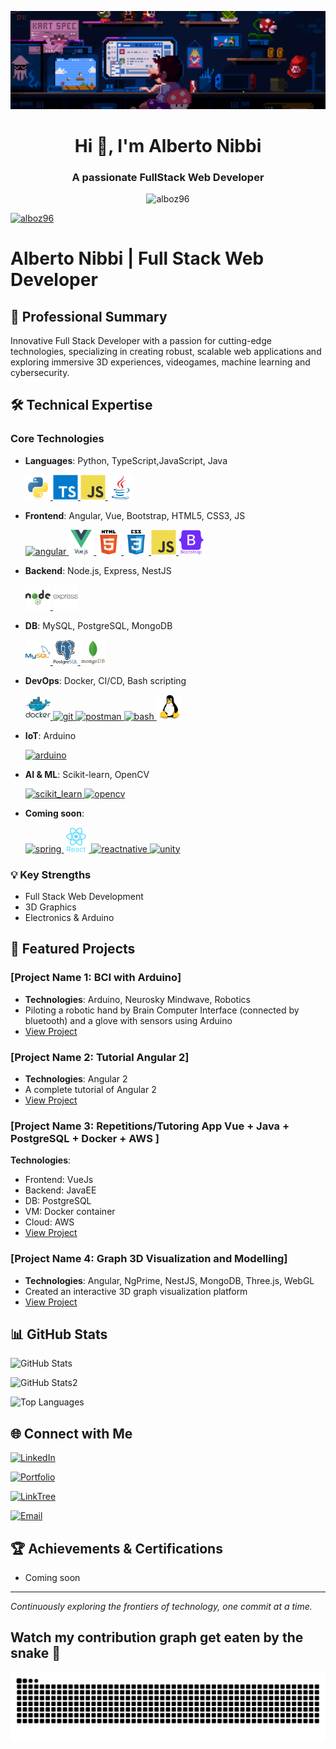 [![SuperMario](/images/supermario.gif)](https://linktr.ee/alberto_nibbi) 
<h1 align="center">Hi 👋, I'm Alberto Nibbi</h1>
<h3 align="center">A passionate FullStack Web Developer</h3>
<p align="center"> <img src="https://komarev.com/ghpvc/?username=alboz96&label=Profile%20views&color=0e75b6&style=flat" alt="alboz96" /> </p>



<p align="left"> <a href="https://github.com/ryo-ma/github-profile-trophy"><img src="https://github-profile-trophy.vercel.app/?username=alboz96&theme=radical" alt="alboz96" /></a> </p>

# Alberto Nibbi | Full Stack Web Developer

## 🚀 Professional Summary

Innovative Full Stack Developer with a passion for cutting-edge technologies, specializing in creating robust, scalable web applications and exploring immersive 3D experiences, videogames, machine learning and cybersecurity.

## 🛠 Technical Expertise

### Core Technologies
- **Languages**: Python, TypeScript,JavaScript, Java
  <p align="left"> <a href="https://www.python.org" target="_blank" rel="noreferrer"> <img src="https://raw.githubusercontent.com/devicons/devicon/master/icons/python/python-original.svg" alt="python" width="40" height="40"/> </a><a href="https://www.typescriptlang.org/" target="_blank" rel="noreferrer"> <img src="https://raw.githubusercontent.com/devicons/devicon/master/icons/typescript/typescript-original.svg" alt="typescript" width="40" height="40"/> </a> <a href="https://developer.mozilla.org/en-US/docs/Web/JavaScript" target="_blank" rel="noreferrer"> <img src="https://raw.githubusercontent.com/devicons/devicon/master/icons/javascript/javascript-original.svg" alt="javascript" width="40" height="40"/> </a> <a href="https://www.java.com" target="_blank" rel="noreferrer"> <img src="https://raw.githubusercontent.com/devicons/devicon/master/icons/java/java-original.svg" alt="java" width="40" height="40"/> </a></p>
- **Frontend**: Angular, Vue, Bootstrap, HTML5, CSS3, JS
  <p align="left"> <a href="https://angular.io" target="_blank" rel="noreferrer"> <img src="https://angular.io/assets/images/logos/angular/angular.svg" alt="angular" width="40" height="40"/> </a> <a href="https://vuejs.org/" target="_blank" rel="noreferrer"> <img src="https://raw.githubusercontent.com/devicons/devicon/master/icons/vuejs/vuejs-original-wordmark.svg" alt="vuejs" width="40" height="40"/> </a>  <a href="https://www.w3.org/html/" target="_blank" rel="noreferrer"> <img src="https://raw.githubusercontent.com/devicons/devicon/master/icons/html5/html5-original-wordmark.svg" alt="html5" width="40" height="40"/> </a><a href="https://www.w3schools.com/css/" target="_blank" rel="noreferrer"> <img src="https://raw.githubusercontent.com/devicons/devicon/master/icons/css3/css3-original-wordmark.svg" alt="css3" width="40" height="40"/> </a> <a href="https://developer.mozilla.org/en-US/docs/Web/JavaScript" target="_blank" rel="noreferrer"> <img src="https://raw.githubusercontent.com/devicons/devicon/master/icons/javascript/javascript-original.svg" alt="javascript" width="40" height="40"/> </a> <a href="https://getbootstrap.com" target="_blank" rel="noreferrer"> <img src="https://raw.githubusercontent.com/devicons/devicon/master/icons/bootstrap/bootstrap-plain-wordmark.svg" alt="bootstrap" width="40" height="40" /> </a></p>
- **Backend**: Node.js, Express, NestJS
  <p align="left"><a href="https://nodejs.org" target="_blank" rel="noreferrer"> <img src="https://raw.githubusercontent.com/devicons/devicon/master/icons/nodejs/nodejs-original-wordmark.svg" alt="nodejs" width="40" height="40"/> </a> <a href="https://expressjs.com" target="_blank" rel="noreferrer"> <img src="https://raw.githubusercontent.com/devicons/devicon/master/icons/express/express-original-wordmark.svg" alt="express" width="40" height="40"/> </a> </p>
- **DB**: MySQL, PostgreSQL, MongoDB
   <p align="left"><a href="https://www.mysql.com/" target="_blank" rel="noreferrer"> <img src="https://raw.githubusercontent.com/devicons/devicon/master/icons/mysql/mysql-original-wordmark.svg" alt="mysql" width="40" height="40"/> </a> <a href="https://www.postgresql.org" target="_blank" rel="noreferrer"> <img src="https://raw.githubusercontent.com/devicons/devicon/master/icons/postgresql/postgresql-original-wordmark.svg" alt="postgresql" width="40" height="40"/> </a> <a href="https://www.mongodb.com/" target="_blank" rel="noreferrer"> <img src="https://raw.githubusercontent.com/devicons/devicon/master/icons/mongodb/mongodb-original-wordmark.svg" alt="mongodb" width="40" height="40"/> </a> </p>
- **DevOps**: Docker, CI/CD, Bash scripting
  <p align="left"> <a href="https://www.docker.com/" target="_blank" rel="noreferrer"> <img src="https://raw.githubusercontent.com/devicons/devicon/master/icons/docker/docker-original-wordmark.svg" alt="docker" width="40" height="40"/> </a><a href="https://git-scm.com/" target="_blank" rel="noreferrer"> <img src="https://www.vectorlogo.zone/logos/git-scm/git-scm-icon.svg" alt="git" width="40" height="40"/> </a><a href="https://postman.com" target="_blank" rel="noreferrer"> <img src="https://www.vectorlogo.zone/logos/getpostman/getpostman-icon.svg" alt="postman" width="40" height="40"/> </a> <a href="https://www.gnu.org/software/bash/" target="_blank" rel="noreferrer"> <img src="https://www.vectorlogo.zone/logos/gnu_bash/gnu_bash-icon.svg" alt="bash" width="40" height="40"/> </a><a href="https://www.linux.org/" target="_blank" rel="noreferrer"> <img src="https://raw.githubusercontent.com/devicons/devicon/master/icons/linux/linux-original.svg" alt="linux" width="40" height="40"/> </a>  </p>
- **IoT**: Arduino
  <p align="left"><a href="https://www.arduino.cc/" target="_blank" rel="noreferrer"> <img src="https://cdn.worldvectorlogo.com/logos/arduino-1.svg" alt="arduino" width="40" height="40"/> </a> </p>
-  **AI & ML**: Scikit-learn, OpenCV
   <p align="left"><a href="https://scikit-learn.org/" target="_blank" rel="noreferrer"> <img src="https://upload.wikimedia.org/wikipedia/commons/0/05/Scikit_learn_logo_small.svg" alt="scikit_learn" width="40" height="40"/> </a> <a href="https://opencv.org/" target="_blank" rel="noreferrer"> <img src="https://www.vectorlogo.zone/logos/opencv/opencv-icon.svg" alt="opencv" width="40" height="40"/> </a> </p>
- **Coming soon**:
  <p align="left"><a href="https://spring.io/" target="_blank" rel="noreferrer"> <img src="https://www.vectorlogo.zone/logos/springio/springio-icon.svg" alt="spring" width="40" height="40"/> </a> <a href="https://reactjs.org/" target="_blank" rel="noreferrer"> <img src="https://raw.githubusercontent.com/devicons/devicon/master/icons/react/react-original-wordmark.svg" alt="react" width="40" height="40"/> </a> <a href="https://reactnative.dev/" target="_blank" rel="noreferrer"> <img src="https://reactnative.dev/img/header_logo.svg" alt="reactnative" width="40" height="40"/> </a> <a href="https://unity.com/" target="_blank" rel="noreferrer"> <img src="https://www.vectorlogo.zone/logos/unity3d/unity3d-icon.svg" alt="unity" width="40" height="40"/> </a>
  </p>


### 💡 Key Strengths
- Full Stack Web Development
- 3D Graphics 
- Electronics & Arduino

## 🌟 Featured Projects

### [Project Name 1: BCI with Arduino]
- **Technologies**: Arduino, Neurosky Mindwave, Robotics
- Piloting a robotic hand by Brain Computer Interface (connected by bluetooth) and a glove with sensors using Arduino 
- [View Project](https://prezi.com/fyf7riluov86/bci/)

### [Project Name 2: Tutorial Angular 2]
- **Technologies**: Angular 2
- A complete tutorial of Angular 2
- [View Project](https://alboz96.github.io/progetto-angular2-alberto)

### [Project Name 3: Repetitions/Tutoring App Vue + Java + PostgreSQL + Docker + AWS ]
**Technologies**: 
- Frontend: VueJs
- Backend: JavaEE
- DB: PostgreSQL
- VM: Docker container
- Cloud: AWS
- [View Project](http://ec2-35-156-130-172.eu-central-1.compute.amazonaws.com/login)

### [Project Name 4: Graph 3D Visualization and Modelling]
- **Technologies**: Angular, NgPrime, NestJS, MongoDB, Three.js, WebGL
- Created an interactive 3D graph visualization platform
- [View Project](https://github.com/username/project2)

## 📊 GitHub Stats

![GitHub Stats](https://github-readme-stats.vercel.app/api?username=alboz96&show_icons=true&theme=tokyonight)

![GitHub Stats2](https://github-readme-streak-stats.herokuapp.com/?user=alboz96&show_icons=true&count_private=true&theme=react&hide_border=false&bg_color=0D1117&border=FFFFFF)
<!-- <p>&nbsp;<img align="center" src="https://github-readme-stats.vercel.app/api?username=alboz96&theme=ambient_gradient&show_icons=true&locale=en" alt="alboz96" /></p>   -->


<!-- <p><img align="center" src="https://github-readme-streak-stats.herokuapp.com?user=alboz96&date_format=j%2Fn%5B%2FY%5D&fire=18EB2C&background=45%2C0D00FF%2C25EBAD&border=FFFFFF&stroke=FFFFFF&ring=FFFFFF&currStreakNum=FFFFFF&sideNums=FFFFFF&currStreakLabel=FFFFFF&sideLabels=FFFFFF&dates=FFFFFF&excludeDaysLabel=FFFFFF" alt="GitHub Streak" /></p> -->

![Top Languages](https://github-readme-stats.vercel.app/api/top-langs/?username=alboz96&layout=compact)

## 🌐 Connect with Me

[![LinkedIn](https://img.shields.io/badge/LinkedIn-Connect-blue?style=for-the-badge&logo=linkedin)](https://linkedin.com/in/alberto-nibbi)

[![Portfolio](https://img.shields.io/badge/Portfolio-View-orange?style=for-the-badge&logo=firefox)](https://alboz96.github.io/)

[![LinkTree](https://img.shields.io/badge/LinkTree-View-green?style=for-the-badge&logo=linktree)](https://linktr.ee/alberto_nibbi)

[![Email](https://img.shields.io/badge/Email-Contact-red?style=for-the-badge&logo=gmail)](mailto:alberto.nibbi.job@gmail.com)



## 🏆 Achievements & Certifications
- Coming soon

---

*Continuously exploring the frontiers of technology, one commit at a time.*

## Watch my contribution graph get eaten by the snake 🐍 <br />
![snake gif](https://github.com/alboz96/alboz96/blob/output/github-contribution-grid-snake.svg)
